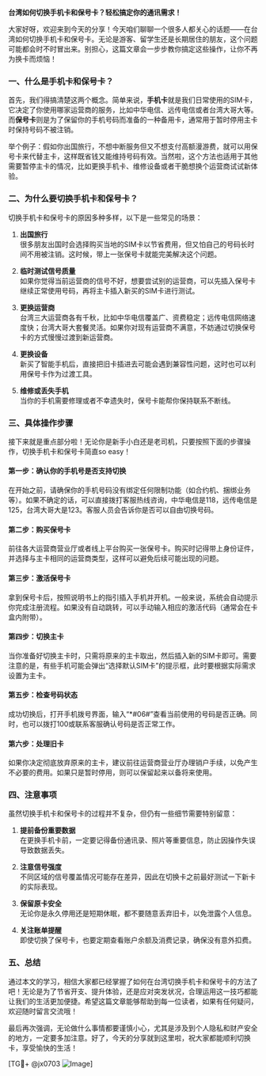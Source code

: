 **台湾如何切换手机卡和保号卡？轻松搞定你的通讯需求！**

大家好呀，欢迎来到今天的分享！今天咱们聊聊一个很多人都关心的话题——在台湾如何切换手机卡和保号卡。无论是游客、留学生还是长期居住的朋友，这个问题可能都会时不时冒出来。别担心，这篇文章会一步步教你搞定这些操作，让你不再为换卡而烦恼！

### **一、什么是手机卡和保号卡？**

首先，我们得搞清楚这两个概念。简单来说，**手机卡**就是我们日常使用的SIM卡，它决定了你使用哪家运营商的服务，比如中华电信、远传电信或者台湾大哥大等。而**保号卡**则是为了保留你的手机号码而准备的一种备用卡，通常用于暂时停用主卡时保持号码不被注销。

举个例子：假如你出国旅行，不想中断服务但又不想支付高额漫游费，就可以用保号卡来代替主卡，这样既省钱又能维持号码有效。当然啦，这个方法也适用于其他需要暂停主卡的情况，比如更换手机卡、维修设备或者干脆想换个运营商试试新体验。

### **二、为什么要切换手机卡和保号卡？**

切换手机卡和保号卡的原因多种多样，以下是一些常见的场景：

1. **出国旅行**  
   很多朋友出国时会选择购买当地的SIM卡以节省费用，但又怕自己的号码长时间不用被注销。这时候，带上一张保号卡就能完美解决这个问题。

2. **临时测试信号质量**  
   如果你觉得当前运营商的信号不好，想要尝试别的运营商，可以先插入保号卡继续正常使用号码，再将主卡插入新买的SIM卡进行测试。

3. **更换运营商**  
   台湾三大运营商各有千秋，比如中华电信覆盖广、资费稳定；远传电信网络速度快；台湾大哥大套餐灵活。如果你对现有运营商不满意，不妨通过切换保号卡的方式慢慢过渡到新运营商。

4. **更换设备**  
   新买了智能手机后，直接把旧卡插进去可能会遇到兼容性问题，这时也可以利用保号卡作为过渡工具。

5. **维修或丢失手机**  
   当你的手机需要修理或者不幸遗失时，保号卡能帮你保持联系不断线。

### **三、具体操作步骤**

接下来就是重点部分啦！无论你是新手小白还是老司机，只要按照下面的步骤操作，切换手机卡和保号卡简直so easy！

#### **第一步：确认你的手机号是否支持切换**
在开始之前，请确保你的手机号码没有绑定任何限制功能（如合约机、捆绑业务等）。如果不确定的话，可以直接拨打客服热线咨询，中华电信是118，远传电信是125，台湾大哥大是123。客服人员会告诉你是否可以自由切换号码。

#### **第二步：购买保号卡**
前往各大运营商营业厅或者线上平台购买一张保号卡。购买时记得带上身份证件，并选择与主卡相同的运营商类型，这样可以避免后续可能出现的问题。

#### **第三步：激活保号卡**
拿到保号卡后，按照说明书上的指引插入手机并开机。一般来说，系统会自动提示你完成注册流程。如果没有自动跳转，可以手动输入相应的激活代码（通常会在卡盒内附带）。

#### **第四步：切换主卡**
当你准备好切换主卡时，只需将原来的主卡取出，然后插入新的SIM卡即可。需要注意的是，有些手机可能会弹出“选择默认SIM卡”的提示框，此时要根据实际需求设置为主卡。

#### **第五步：检查号码状态**
成功切换后，打开手机拨号界面，输入“*#06#”查看当前使用的号码是否正确。同时，也可以拨打100或联系客服确认号码是否正常工作。

#### **第六步：处理旧卡**
如果你决定彻底放弃原来的主卡，建议前往运营商营业厅办理销户手续，以免产生不必要的费用。如果只是暂时停用，则可以保留起来以备将来使用。

### **四、注意事项**

虽然切换手机卡和保号卡的过程并不复杂，但仍有一些细节需要特别留意：

1. **提前备份重要数据**  
   在更换手机卡前，一定要记得备份通讯录、照片等重要信息，防止因操作失误导致数据丢失。

2. **注意信号强度**  
   不同区域的信号覆盖情况可能存在差异，因此在切换卡之前最好测试一下新卡的实际表现。

3. **保留原卡安全**  
   无论你是永久停用还是短期休眠，都不要随意丢弃旧卡，以免泄露个人信息。

4. **关注账单提醒**  
   即使切换了保号卡，也要定期查看账户余额及消费记录，确保没有意外扣费。

### **五、总结**

通过本文的学习，相信大家都已经掌握了如何在台湾切换手机卡和保号卡的方法了吧！无论是为了节省开支、提升体验，还是应对突发状况，合理运用这一技巧都能让我们的生活更加便捷。希望这篇文章能够帮助到每一位读者，如果有任何疑问，欢迎随时留言交流哦！

最后再次强调，无论做什么事情都要谨慎小心，尤其是涉及到个人隐私和财产安全的地方，一定要多加注意。好了，今天的分享就到这里啦，祝大家都能顺利切换卡，享受愉快的生活！

[TG💪+ @jx0703 ![Image](https://github.com/user-attachments/assets/dbca1d08-cadb-493c-b0ec-ad6f7a83f270)]